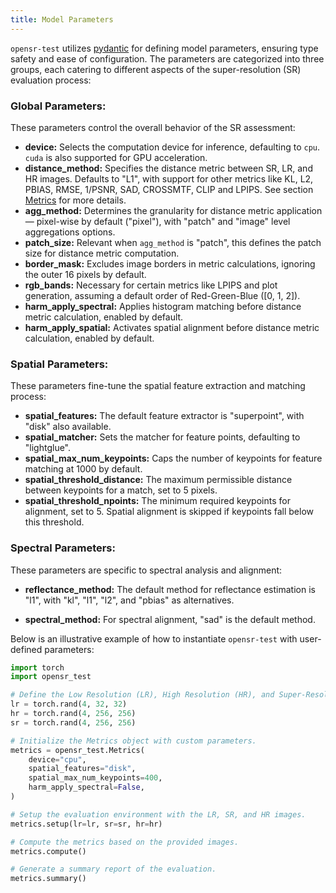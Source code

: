 ```yaml
---
title: Model Parameters
---
```


`opensr-test` utilizes [pydantic](https://docs.pydantic.dev/latest/) for defining model parameters, ensuring type safety and ease of configuration. The parameters are categorized into three groups, each catering to different aspects of the super-resolution (SR) evaluation process:

### Global Parameters:

These parameters control the overall behavior of the SR assessment:

- **device:** Selects the computation device for inference, defaulting to `cpu`. `cuda` is also supported for GPU acceleration.
- **distance_method:** Specifies the distance metric between SR, LR, and HR images. Defaults to "L1", with support for other metrics like KL, L2, PBIAS, RMSE, 1/PSNR, SAD, CROSSMTF, CLIP and LPIPS. See section [Metrics](docs/Metrics/consistency.md) for more details.
- **agg_method:** Determines the granularity for distance metric application — pixel-wise by default ("pixel"), with "patch" and "image" level aggregations options.
- **patch_size:** Relevant when `agg_method` is "patch", this defines the patch size for distance metric computation.
- **border_mask:** Excludes image borders in metric calculations, ignoring the outer 16 pixels by default.
- **rgb_bands:** Necessary for certain metrics like LPIPS and plot generation, assuming a default order of Red-Green-Blue ([0, 1, 2]).
- **harm_apply_spectral:** Applies histogram matching before distance metric calculation, enabled by default.
- **harm_apply_spatial:** Activates spatial alignment before distance metric calculation, enabled by default.

### Spatial Parameters:

These parameters fine-tune the spatial feature extraction and matching process:

- **spatial_features:** The default feature extractor is "superpoint", with "disk" also available.
- **spatial_matcher:** Sets the matcher for feature points, defaulting to "lightglue".
- **spatial_max_num_keypoints:** Caps the number of keypoints for feature matching at 1000 by default.
- **spatial_threshold_distance:** The maximum permissible distance between keypoints for a match, set to 5 pixels.
- **spatial_threshold_npoints:** The minimum required keypoints for alignment, set to 5. Spatial alignment is skipped if keypoints fall below this threshold.

### Spectral Parameters:

These parameters are specific to spectral analysis and alignment:

- **reflectance_method:** The default method for reflectance estimation is "l1", with "kl", "l1", "l2", and "pbias" as alternatives.

- **spectral_method:** For spectral alignment, "sad" is the default method.

Below is an illustrative example of how to instantiate `opensr-test` with user-defined parameters:

```python
import torch
import opensr_test

# Define the Low Resolution (LR), High Resolution (HR), and Super-Resolved (SR) images.
lr = torch.rand(4, 32, 32)
hr = torch.rand(4, 256, 256)
sr = torch.rand(4, 256, 256)

# Initialize the Metrics object with custom parameters.
metrics = opensr_test.Metrics(
    device="cpu",
    spatial_features="disk",
    spatial_max_num_keypoints=400,
    harm_apply_spectral=False,
)

# Setup the evaluation environment with the LR, SR, and HR images.
metrics.setup(lr=lr, sr=sr, hr=hr)

# Compute the metrics based on the provided images.
metrics.compute()

# Generate a summary report of the evaluation.
metrics.summary()
```